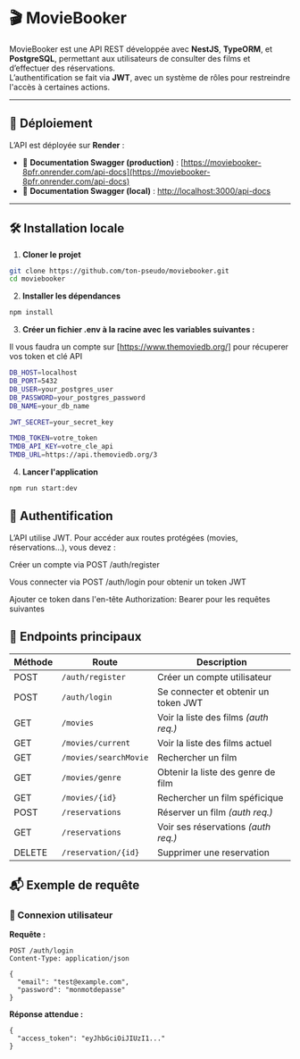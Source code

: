# 🎬 MovieBooker

MovieBooker est une API REST développée avec **NestJS**, **TypeORM**, et **PostgreSQL**, permettant aux utilisateurs de consulter des films et d’effectuer des réservations.  
L’authentification se fait via **JWT**, avec un système de rôles pour restreindre l'accès à certaines actions.

---

## 🚀 Déploiement

L’API est déployée sur **Render** :

- 🔗 **Documentation Swagger (production)** : [https://moviebooker-8pfr.onrender.com/api-docs](https://moviebooker-8pfr.onrender.com/api-docs)
- 🔗 **Documentation Swagger (local)** : [http://localhost:3000/api-docs](http://localhost:3000/api-docs)

---

## 🛠️ Installation locale

1. **Cloner le projet**

```bash
git clone https://github.com/ton-pseudo/moviebooker.git
cd moviebooker
```

2. **Installer les dépendances**
```bash
npm install
```
3. **Créer un fichier .env à la racine avec les variables suivantes :**

Il vous faudra un compte sur [https://www.themoviedb.org/] pour récuperer vos token et clé API
```bash
DB_HOST=localhost
DB_PORT=5432
DB_USER=your_postgres_user
DB_PASSWORD=your_postgres_password
DB_NAME=your_db_name

JWT_SECRET=your_secret_key

TMDB_TOKEN=votre_token
TMDB_API_KEY=votre_cle_api
TMDB_URL=https://api.themoviedb.org/3
```

4. **Lancer l'application**
```bash
npm run start:dev
```

## 🔐 Authentification
L’API utilise JWT. Pour accéder aux routes protégées (movies, réservations…), vous devez :

Créer un compte via POST /auth/register

Vous connecter via POST /auth/login pour obtenir un token JWT

Ajouter ce token dans l'en-tête Authorization: Bearer <token> pour les requêtes suivantes

## 📌 Endpoints principaux

| Méthode | Route           | Description                            |
|---------|------------------|----------------------------------------|
| POST    | `/auth/register` | Créer un compte utilisateur            |
| POST    | `/auth/login`    | Se connecter et obtenir un token JWT  |
| GET     | `/movies`        | Voir la liste des films *(auth req.)* |
| GET     | `/movies/current`| Voir la liste des films actuel        |
| GET     | `/movies/searchMovie`| Rechercher un film                |
| GET    |  `/movies/genre` | Obtenir la liste des genre de film     |
| GET    |  `/movies/{id}`   | Rechercher un film spéficique        |
| POST    | `/reservations`  | Réserver un film *(auth req.)*         |
| GET     | `/reservations`  | Voir ses réservations *(auth req.)*    |
| DELETE |  `/reservation/{id}` | Supprimer une reservation         |

## 📬 Exemple de requête

### 🔑 Connexion utilisateur

**Requête :**

```http
POST /auth/login
Content-Type: application/json

{
  "email": "test@example.com",
  "password": "monmotdepasse"
}
```

**Réponse attendue :**
```http
{
  "access_token": "eyJhbGciOiJIUzI1..."
}
```
